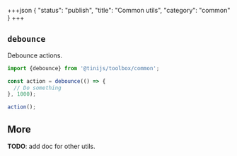 +++json
{
  "status": "publish",
  "title": "Common utils",
  "category": "common"
}
+++

## `debounce`

Debounce actions.

```ts
import {debounce} from '@tinijs/toolbox/common';

const action = debounce(() => {
  // Do something
}, 1000);

action();
```

## More

**TODO**: add doc for other utils.
